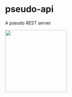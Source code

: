 # pseudo-api

A pseudo REST server

<a href="https://www.google.com"><img src="https://i.imgur.com/OgDFHIx.jpeg" width="200"/></a>
